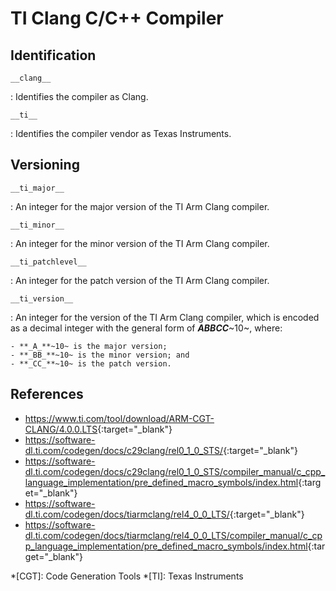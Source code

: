 # TI Clang C/C++ Compiler

## Identification

`__clang__`

:   Identifies the compiler as Clang.

`__ti__`

:   Identifies the compiler vendor as Texas Instruments.

## Versioning

`__ti_major__`

:   An integer for the major version of the TI Arm Clang compiler.

`__ti_minor__`

:   An integer for the minor version of the TI Arm Clang compiler.

`__ti_patchlevel__`

:   An integer for the patch version of the TI Arm Clang compiler.

`__ti_version__`

:   An integer for the version of the TI Arm Clang compiler, which is encoded as a decimal integer with the general form of **_ABBCC_**~10~, where:

    - **_A_**~10~ is the major version;
    - **_BB_**~10~ is the minor version; and
    - **_CC_**~10~ is the patch version.

## References

- <https://www.ti.com/tool/download/ARM-CGT-CLANG/4.0.0.LTS>{:target="_blank"}
- <https://software-dl.ti.com/codegen/docs/c29clang/rel0_1_0_STS/>{:target="_blank"}
- <https://software-dl.ti.com/codegen/docs/c29clang/rel0_1_0_STS/compiler_manual/c_cpp_language_implementation/pre_defined_macro_symbols/index.html>{:target="_blank"}
- <https://software-dl.ti.com/codegen/docs/tiarmclang/rel4_0_0_LTS/>{:target="_blank"}
- <https://software-dl.ti.com/codegen/docs/tiarmclang/rel4_0_0_LTS/compiler_manual/c_cpp_language_implementation/pre_defined_macro_symbols/index.html>{:target="_blank"}

*[CGT]: Code Generation Tools
*[TI]: Texas Instruments
